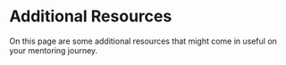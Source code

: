 # Additional Resources

On this page are some additional resources that might come in useful on your mentoring journey.